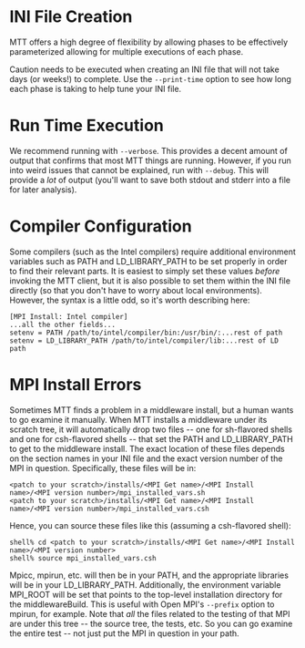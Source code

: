 # INI File Creation
MTT offers a high degree of flexibility by allowing phases to be effectively parameterized allowing for multiple executions of each phase.

Caution needs to be executed when creating an INI file that will not take days (or weeks!) to complete. Use the ```--print-time``` option to see how long each phase is taking to help tune your INI file.

# Run Time Execution
We recommend running with  `--verbose`. This provides a decent amount of output that confirms that most MTT things are running. However, if you run into weird issues that cannot be explained, run with  `--debug`. This will provide a  _lot_  of output (you'll want to save both stdout and stderr into a file for later analysis).

# Compiler Configuration
Some compilers (such as the Intel compilers) require additional environment variables such as PATH and LD_LIBRARY_PATH to be set properly in order to find their relevant parts. It is easiest to simply set these values  _before_  invoking the MTT client, but it is also possible to set them within the INI file directly (so that you don't have to worry about local environments). However, the syntax is a little odd, so it's worth describing here:
```
[MPI Install: Intel compiler]
...all the other fields...
setenv = PATH /path/to/intel/compiler/bin:/usr/bin/:...rest of path
setenv = LD_LIBRARY_PATH /path/to/intel/compiler/lib:...rest of LD path
```
# MPI Install Errors
Sometimes MTT finds a problem in a middleware install, but a human wants to go examine it manually. When MTT installs a middleware under its scratch tree, it will automatically drop two files -- one for sh-flavored shells and one for csh-flavored shells -- that set the PATH and LD_LIBRARY_PATH to get to the middleware install. The exact location of these files depends on the section names in your INI file and the exact version number of the MPI in question. Specifically, these files will be in:
```
<patch to your scratch>/installs/<MPI Get name>/<MPI Install name>/<MPI version number>/mpi_installed_vars.sh
<patch to your scratch>/installs/<MPI Get name>/<MPI Install name>/<MPI version number>/mpi_installed_vars.csh
```

Hence, you can source these files like this (assuming a csh-flavored shell):
```
shell% cd <patch to your scratch>/installs/<MPI Get name>/<MPI Install name>/<MPI version number>
shell% source mpi_installed_vars.csh
```

Mpicc, mpirun, etc. will then be in your PATH, and the appropriate libraries will be in your LD_LIBRARY_PATH. Additionally, the environment variable MPI_ROOT will be set that points to the top-level installation directory for the middlewareBuild. This is useful with Open MPI's ```--prefix``` option to mpirun, for example. Note that  _all_  the files related to the testing of that MPI are under this tree -- the source tree, the tests, etc. So you can go examine the entire test -- not just put the MPI in question in your path.
